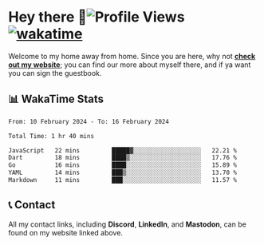 # Hey there :wave:![Profile Views](https://komarev.com/ghpvc/?username=skifli) [![wakatime](https://wakatime.com/badge/user/b4317b02-0c6d-457b-82a4-a448b8a8d1df.svg)](https://wakatime.com/@b4317b02-0c6d-457b-82a4-a448b8a8d1df)

Welcome to my home away from home. Since you are here, why not [**check out my website**](https://skifli.pages.dev); you can find our more about myself there, and if ya want you can sign the guestbook.

## 📊 WakaTime Stats

<!--START_SECTION:waka-->

```txt
From: 10 February 2024 - To: 16 February 2024

Total Time: 1 hr 40 mins

JavaScript   22 mins         █████▓░░░░░░░░░░░░░░░░░░░   22.21 %
Dart         18 mins         ████▒░░░░░░░░░░░░░░░░░░░░   17.76 %
Go           16 mins         ████░░░░░░░░░░░░░░░░░░░░░   15.89 %
YAML         14 mins         ███▒░░░░░░░░░░░░░░░░░░░░░   13.70 %
Markdown     11 mins         ███░░░░░░░░░░░░░░░░░░░░░░   11.57 %
```

<!--END_SECTION:waka-->

## 📞 Contact

All my contact links, including **Discord**, **LinkedIn**, and **Mastodon**, can be found on my website linked above.
